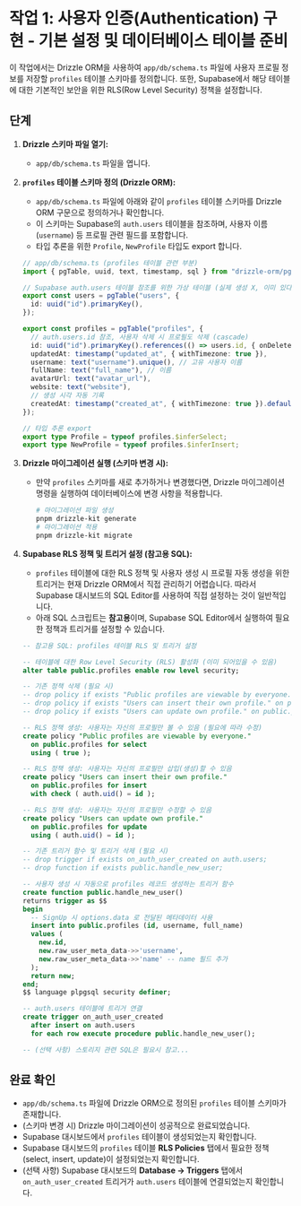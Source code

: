# 작업 1: 사용자 인증(Authentication) 구현 - 기본 설정 및 데이터베이스 테이블 준비

이 작업에서는 Drizzle ORM을 사용하여 `app/db/schema.ts` 파일에 사용자 프로필 정보를 저장할 `profiles` 테이블 스키마를 정의합니다. 또한, Supabase에서 해당 테이블에 대한 기본적인 보안을 위한 RLS(Row Level Security) 정책을 설정합니다.

## 단계

1.  **Drizzle 스키마 파일 열기:**
    *   `app/db/schema.ts` 파일을 엽니다.

2.  **`profiles` 테이블 스키마 정의 (Drizzle ORM):**
    *   `app/db/schema.ts` 파일에 아래와 같이 `profiles` 테이블 스키마를 Drizzle ORM 구문으로 정의하거나 확인합니다.
    *   이 스키마는 Supabase의 `auth.users` 테이블을 참조하며, 사용자 이름(`username`) 등 프로필 관련 필드를 포함합니다.
    *   타입 추론을 위한 `Profile`, `NewProfile` 타입도 export 합니다.

    ```typescript
    // app/db/schema.ts (profiles 테이블 관련 부분)
    import { pgTable, uuid, text, timestamp, sql } from "drizzle-orm/pg-core";
    
    // Supabase auth.users 테이블 참조를 위한 가상 테이블 (실제 생성 X, 이미 있다면 사용)
    export const users = pgTable("users", {
      id: uuid("id").primaryKey(),
    });

    export const profiles = pgTable("profiles", {
      // auth.users.id 참조, 사용자 삭제 시 프로필도 삭제 (cascade)
      id: uuid("id").primaryKey().references(() => users.id, { onDelete: "cascade" }), 
      updatedAt: timestamp("updated_at", { withTimezone: true }),
      username: text("username").unique(), // 고유 사용자 이름
      fullName: text("full_name"), // 이름
      avatarUrl: text("avatar_url"),
      website: text("website"),
      // 생성 시각 자동 기록
      createdAt: timestamp("created_at", { withTimezone: true }).default(sql`CURRENT_TIMESTAMP`).notNull(),
    });

    // 타입 추론 export
    export type Profile = typeof profiles.$inferSelect; 
    export type NewProfile = typeof profiles.$inferInsert;
    ```

3.  **Drizzle 마이그레이션 실행 (스키마 변경 시):**
    *   만약 `profiles` 스키마를 새로 추가하거나 변경했다면, Drizzle 마이그레이션 명령을 실행하여 데이터베이스에 변경 사항을 적용합니다.
        ```bash
        # 마이그레이션 파일 생성
        pnpm drizzle-kit generate
        # 마이그레이션 적용
        pnpm drizzle-kit migrate
        ```

4.  **Supabase RLS 정책 및 트리거 설정 (참고용 SQL):**
    *   `profiles` 테이블에 대한 RLS 정책 및 사용자 생성 시 프로필 자동 생성을 위한 트리거는 현재 Drizzle ORM에서 직접 관리하기 어렵습니다. 따라서 Supabase 대시보드의 SQL Editor를 사용하여 직접 설정하는 것이 일반적입니다.
    *   아래 SQL 스크립트는 **참고용**이며, Supabase SQL Editor에서 실행하여 필요한 정책과 트리거를 설정할 수 있습니다.

    ```sql
    -- 참고용 SQL: profiles 테이블 RLS 및 트리거 설정

    -- 테이블에 대한 Row Level Security (RLS) 활성화 (이미 되어있을 수 있음)
    alter table public.profiles enable row level security;

    -- 기존 정책 삭제 (필요 시)
    -- drop policy if exists "Public profiles are viewable by everyone." on public.profiles;
    -- drop policy if exists "Users can insert their own profile." on public.profiles;
    -- drop policy if exists "Users can update own profile." on public.profiles;

    -- RLS 정책 생성: 사용자는 자신의 프로필만 볼 수 있음 (필요에 따라 수정)
    create policy "Public profiles are viewable by everyone." 
      on public.profiles for select
      using ( true ); 

    -- RLS 정책 생성: 사용자는 자신의 프로필만 삽입(생성)할 수 있음
    create policy "Users can insert their own profile." 
      on public.profiles for insert
      with check ( auth.uid() = id );

    -- RLS 정책 생성: 사용자는 자신의 프로필만 수정할 수 있음
    create policy "Users can update own profile." 
      on public.profiles for update
      using ( auth.uid() = id );

    -- 기존 트리거 함수 및 트리거 삭제 (필요 시)
    -- drop trigger if exists on_auth_user_created on auth.users;
    -- drop function if exists public.handle_new_user;

    -- 사용자 생성 시 자동으로 profiles 레코드 생성하는 트리거 함수
    create function public.handle_new_user() 
    returns trigger as $$
    begin
      -- SignUp 시 options.data 로 전달된 메타데이터 사용
      insert into public.profiles (id, username, full_name)
      values (
        new.id, 
        new.raw_user_meta_data->>'username', 
        new.raw_user_meta_data->>'name' -- name 필드 추가
      );
      return new;
    end;
    $$ language plpgsql security definer;

    -- auth.users 테이블에 트리거 연결
    create trigger on_auth_user_created
      after insert on auth.users
      for each row execute procedure public.handle_new_user();
    
    -- (선택 사항) 스토리지 관련 SQL은 필요시 참고...
    ```

## 완료 확인

*   `app/db/schema.ts` 파일에 Drizzle ORM으로 정의된 `profiles` 테이블 스키마가 존재합니다.
*   (스키마 변경 시) Drizzle 마이그레이션이 성공적으로 완료되었습니다.
*   Supabase 대시보드에서 `profiles` 테이블이 생성되었는지 확인합니다.
*   Supabase 대시보드의 `profiles` 테이블 **RLS Policies** 탭에서 필요한 정책(select, insert, update)이 설정되었는지 확인합니다.
*   (선택 사항) Supabase 대시보드의 **Database -> Triggers** 탭에서 `on_auth_user_created` 트리거가 `auth.users` 테이블에 연결되었는지 확인합니다.

